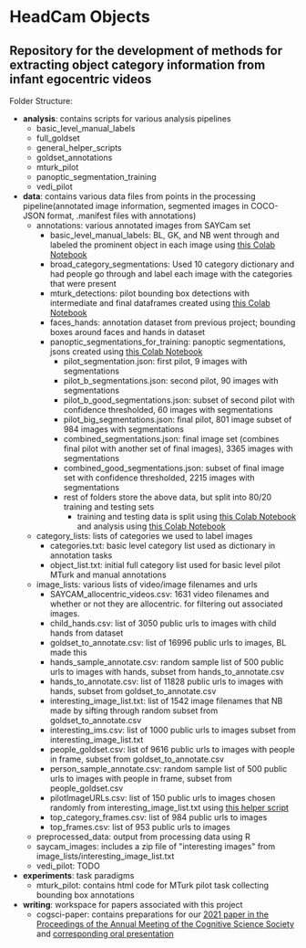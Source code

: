 # HeadCam Objects
## Repository for the development of methods for extracting object category information from infant egocentric videos

Folder Structure:
<ul>
  <li><b>analysis</b>: contains scripts for various analysis pipelines
    <ul>
      <li>basic_level_manual_labels</li>
      <li>full_goldset</li>
      <li>general_helper_scripts</li>
      <li>goldset_annotations</li>
      <li>mturk_pilot</li>
      <li>panoptic_segmentation_training</li>
      <li>vedi_pilot</li>
    </ul>
  </li>
  <li><b>data</b>: contains various data files from points in the processing pipeline(annotated image information, segmented images in COCO-JSON format, .manifest files with annotations)
    <ul>
      <li>annotations: various annotated images from SAYCam set
        <ul>
          <li>basic_level_manual_labels: BL, GK, and NB went through and labeled the prominent object in each image using <a href="https://colab.research.google.com/drive/1xnI6jvErTYNaMabjuHsuq1HzfbVWNw_w"> this Colab Notebook</a> </li>
          <li>broad_category_segmentations: Used 10 category dictionary and had people go through and label each image with the categories that were present</li>
          <li>mturk_detections: pilot bounding box detections with intermediate and final dataframes created using <a href="https://colab.research.google.com/drive/11kWilpGUWw8Ds3lo60hj8whZJcqELEez"> this Colab Notebook</a>
          <li>faces_hands: annotation dataset from previous project; bounding boxes around faces and hands in dataset</li>
          <li>panoptic_segmentations_for_training: panoptic segmentations, jsons created using <a href="https://colab.research.google.com/drive/1a0g9QEnDoq7K4Hii5Jf73s2iFVBqLXUj"> this Colab Notebook</a>
            <ul>
              <li>pilot_segmentation.json: first pilot, 9 images with segmentations</li>
              <li>pilot_b_segmentations.json: second pilot, 90 images with segmentations</li>
              <li>pilot_b_good_segmentations.json: subset of second pilot with confidence thresholded, 60 images with segmentations</li>
              <li>pilot_big_segmentations.json: final pilot, 801 image subset of 984 images with segmentations</li>
              <li>combined_segmentations.json: final image set (combines final pilot with another set of final images), 3365 images with segmentations</li>
              <li>combined_good_segmentations.json: subset of final image set with confidence thresholded, 2215 images with segmentations</li>
              <li>rest of folders store the above data, but split into 80/20 training and testing sets
                <ul>
                  <li>training and testing data is split using <a href="https://colab.research.google.com/drive/1D0P9Zka_bMwsZQsvupot7JyGHfFHnlQa"> this Colab Notebook</a> and analysis using <a href="https://colab.research.google.com/drive/1TxJzjCNijwTJzMLsaKdOkfQ9VUou91kT"> this Colab Notebook</a></li>
                </ul> 
              </li>
            </ul>
          </li>
        </ul>
      </li>
      <li>category_lists: lists of categories we used to label images
        <ul>
          <li>categories.txt: basic level category list used as dictionary in annotation tasks</li>
          <li>object_list.txt: initial full category list used for basic level pilot MTurk and manual annotations</li>
        </ul> 
      </li>
      <li>image_lists: various lists of video/image filenames and urls
        <ul>
          <li>SAYCAM_allocentric_videos.csv: 1631 video filenames and whether or not they are allocentric. for filtering out associated images.</li>
          <li>child_hands.csv: list of 3050 public urls to images with child hands from dataset</li>
          <li>goldset_to_annotate.csv: list of 16996 public urls to images, BL made this</li>
          <li>hands_sample_annotate.csv: random sample list of 500 public urls to images with hands, subset from hands_to_annotate.csv</li>
          <li>hands_to_annotate.csv: list of 11828 public urls to images with hands, subset from goldset_to_annotate.csv</li>
          <li>interesting_image_list.txt: list of 1542 image filenames that NB made by sifting through random subset from goldset_to_annotate.csv</li>
          <li>interesting_ims.csv: list of 1000 public urls to images subset from interesting_image_list.txt</li>
          <li>people_goldset.csv: list of 9616 public urls to images with people in frame, subset from goldset_to_annotate.csv</li>
          <li>person_sample_annotate.csv: random sample list of 500 public urls to images with people in frame, subset from people_goldset.csv</li>
          <li>pilotImageURLs.csv: list of 150 public urls to images chosen randomly from interesting_image_list.txt using <a href="https://github.com/brialorelle/headcam-objects/blob/master/analysis/general_helper_scripts/chooseRandomIms.py">this helper script</a>
          </li>
          <li>top_category_frames.csv: list of 984 public urls to images</li>
          <li>top_frames.csv: list of 953 public urls to images</li>
        </ul>
      </li>
      <li>preprocessed_data: output from processing data using R</li>
      <li>saycam_images: includes a zip file of "interesting images" from image_lists/interesting_image_list.txt</li>
      <li>vedi_pilot: TODO</li>
    </ul>
  </li>
  <li> <b>experiments</b>: task paradigms
    <ul>
      <li>mturk_pilot: contains html code for MTurk pilot task collecting bounding box annotations</li>
    </ul> 
  </li>
  <li> <b>writing</b>: workspace for papers associated with this project
    <ul>
      <li>cogsci-paper: contains preparations for our <a href="https://escholarship.org/uc/item/5t30m4qz">2021 paper in the Proceedings of the Annual Meeting of the Cognitive Science Society</a> and <a href="https://youtu.be/3y_haHVq1-c">corresponding oral presentation</a>
      </li>
    </ul> 
  </li>

</ul>
